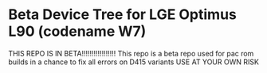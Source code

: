 # Beta Device Tree for LGE Optimus L90 (codename W7)
THIS REPO IS IN BETA!!!!!!!!!!!!!!!!!
This repo is a beta repo used for pac rom builds in a chance to fix all errors on D415 variants USE AT YOUR OWN RISK
